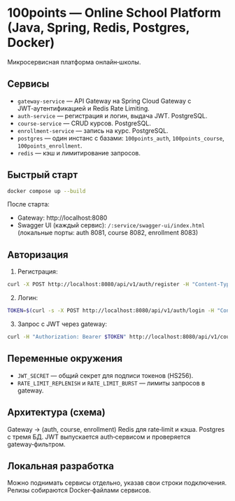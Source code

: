 # 100points — Online School Platform (Java, Spring, Redis, Postgres, Docker)

Микросервисная платформа онлайн‑школы.

## Сервисы
- `gateway-service` — API Gateway на Spring Cloud Gateway с JWT‑аутентификацией и Redis Rate Limiting.
- `auth-service` — регистрация и логин, выдача JWT. PostgreSQL.
- `course-service` — CRUD курсов. PostgreSQL.
- `enrollment-service` — запись на курс. PostgreSQL.
- `postgres` — один инстанс с базами: `100points_auth`, `100points_course`, `100points_enrollment`.
- `redis` — кэш и лимитирование запросов.

## Быстрый старт
```bash
docker compose up --build
```
После старта:
- Gateway: http://localhost:8080
- Swagger UI (каждый сервис): `/:service/swagger-ui/index.html` (локальные порты: auth 8081, course 8082, enrollment 8083)

## Авторизация
1) Регистрация:
```bash
curl -X POST http://localhost:8080/api/v1/auth/register -H "Content-Type: application/json" -d '{"email":"u@ex.com","password":"secret"}'
```
2) Логин:
```bash
TOKEN=$(curl -s -X POST http://localhost:8080/api/v1/auth/login -H "Content-Type: application/json" -d '{"email":"u@ex.com","password":"secret"}' | jq -r .token)
```
3) Запрос с JWT через gateway:
```bash
curl -H "Authorization: Bearer $TOKEN" http://localhost:8080/api/v1/courses
```

## Переменные окружения
- `JWT_SECRET` — общий секрет для подписи токенов (HS256).
- `RATE_LIMIT_REPLENISH` и `RATE_LIMIT_BURST` — лимиты запросов в gateway.

## Архитектура (схема)
Gateway → (auth, course, enrollment)
Redis для rate‑limit и кэша. Postgres с тремя БД. JWT выпускается auth‑сервисом и проверяется gateway‑фильтром.

## Локальная разработка
Можно поднимать сервисы отдельно, указав свои строки подключения. Релизы собираются Docker‑файлами сервисов.
